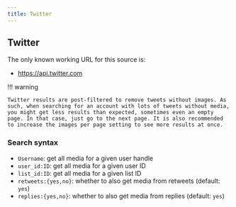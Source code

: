 ```yaml
---
title: Twitter
---
```



## Twitter

The only known working URL for this source is:
* <https://api.twitter.com>

!!! warning

    Twitter results are post-filtered to remove tweets without images. As such, when searching for an account with lots of tweets without media, you might get less results than expected, sometimes even an empty page. In that case, just go to the next page. It is also recommended to increase the images per page setting to see more results at once.

### Search syntax

* `Username`: get all media for a given user handle
* `user_id:ID`: get all media for a given user ID
* `list_id:ID`: get all media for a given list ID
* `retweets:{yes,no}`: whether to also get media from retweets (default: `yes`)
* `replies:{yes,no}`: whether to also get media from replies (default: `yes`)
